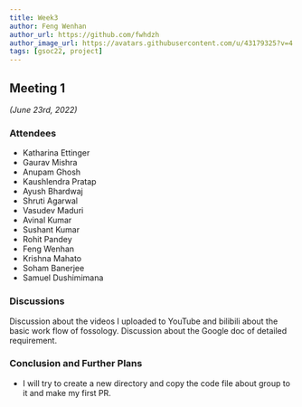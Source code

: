 ```yaml
---
title: Week3
author: Feng Wenhan
author_url: https://github.com/fwhdzh
author_image_url: https://avatars.githubusercontent.com/u/43179325?v=4
tags: [gsoc22, project]
---
```


<!--
SPDX-License-Identifier: CC-BY-SA-4.0

SPDX-FileCopyrightText: 2022 Feng Wenhan <fwhdzh@gmail.com>
-->

## Meeting 1
*(June 23rd, 2022)*

<!--truncate-->

### Attendees

- Katharina Ettinger
- Gaurav Mishra
- Anupam Ghosh
- Kaushlendra Pratap
- Ayush Bhardwaj
- Shruti Agarwal
- Vasudev Maduri
- Avinal Kumar
- Sushant Kumar
- Rohit Pandey
- Feng Wenhan
- Krishna Mahato
- Soham Banerjee
- Samuel Dushimimana

### Discussions

Discussion about the videos I uploaded to YouTube and bilibili about the basic work flow of fossology.
Discussion about the Google doc of detailed requirement.

### Conclusion and Further Plans

- I will try to create a new directory and copy the code file about group to it and make my first PR.

